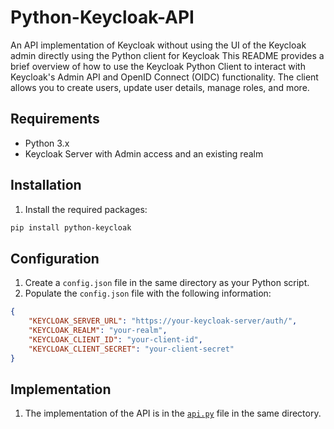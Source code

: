 # Python-Keycloak-API
An API implementation of Keycloak without using the UI of the Keycloak admin directly using the Python client for Keycloak
This README provides a brief overview of how to use the Keycloak Python Client to interact with Keycloak's Admin API and OpenID Connect (OIDC) functionality. The client allows you to create users, update user details, manage roles, and more.

## Requirements

- Python 3.x
- Keycloak Server with Admin access and an existing realm

## Installation

1. Install the required packages:

```bash
pip install python-keycloak
```
## Configuration

1. Create a `config.json` file in the same directory as your Python script.
2. Populate the `config.json` file with the following information:

```json
{
    "KEYCLOAK_SERVER_URL": "https://your-keycloak-server/auth/",
    "KEYCLOAK_REALM": "your-realm",
    "KEYCLOAK_CLIENT_ID": "your-client-id",
    "KEYCLOAK_CLIENT_SECRET": "your-client-secret"
}
```
## Implementation 

1. The implementation of the API is in the [`api.py`](https:github.com/S4tvik/Python-Keycloak-API/api.py) file in the same directory.
